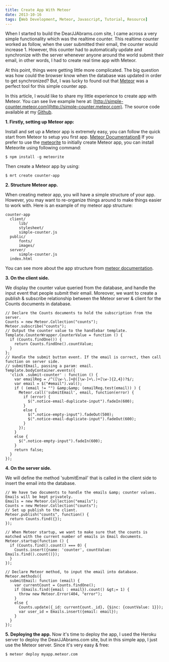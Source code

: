 ```yaml
---
title: Create App With Meteor
date: 2013-10-16
tags: [Web Development, Meteor, Javascript, Tutorial, Resource]
---
```


When I started to build the DearJJAbrams.com site, I came across a very simple functionality which was the realtime counter. This realtime counter worked as follow, when the user submitted their email, the counter would increase 1. However, this counter had to automatically update and synchronize with the server whenever anyone around the world submit their email, in other words, I had to create real time app with Meteor.
<!--more-->
At this point, things were getting little more complicated. The big question was how could the browser know when the database was updated in order to get synchronized? But, I was lucky to found out that [Meteor](http://www.meteor.com) was a perfect tool for this simple counter app.

In this article, I would like to share my little experience to create app with Meteor. You can see live example here at: [http://simple-counter.meteor.com](http://simple-counter.meteor.com).
The source code available at my [Github](https://github.com/khoap/simple-counter).

**1. Firstly, setting up Meteor app:**

Install and set up a Meteor app is extremely easy, you can follow the quick start from Meteor to setup you first app. [Meteor Documentation8](http://docs.meteor.com)
If you prefer to use the [meteorite](http://oortcloud.github.io/meteorite/) to initially create Meteor app, you can install Meteorite using following command:

    $ npm install -g meteorite
Then create a Meteor app by using:

    $ mrt create counter-app
**2. Structure Meteor app.**

When creating meteor app, you will have a simple structure of your app. However, you may want to re-organize things around to make things easier to work with.
Here is an example of my meteor app structure:

    counter-app
      client/
          lib/
          stylesheet/
          simple-counter.js
      public/
          fonts/
          images/
      server/
          simple-counter.js
      index.html
You can see more about the app structure from [meteor documentation](http://docs.meteor.com).

**3. On the client side.**

We display the counter value queried from the database, and handle the input event that people submit their email. Moreover, we want to create a publish &amp; subscribe relationship between the Meteor server &amp; client for the Counts documents in database.

    // Declare the Counts documents to hold the subscription from the server.
    Counts = new Meteor.Collection("counts");
    Meteor.subscribe("counts");
    // Output the counter value to the handlebar template.
    Template.CounterWrapper.CounterValue = function () {
      if (Counts.findOne()) {
        return Counts.findOne().countValue;
      }
    };
    // Handle the submit button event. If the email is correct, then call function on server side.
    // submitEmail, passing a param: email.
    Template.bodyContainer.events({
      'click .submit-counter' : function () {
        var emailReg = /^([\w-\.]+@([\w-]+\.)+[\w-]{2,4})?$/;
        var email = $("#email").val();
        if ( (email != "") &amp;&amp; (emailReg.test(email)) ) {
          Meteor.call('submitEmail', email, function(error) {
            if (error) {
              $(".notice-email-duplicate-input").fadeIn(600);
            }
            else {
              $(".notice-empty-input").fadeOut(500);
              $(".notice-email-duplicate-input").fadeOut(600);
            }
          });
        }
        else {
          $(".notice-empty-input").fadeIn(600);
        }
        return false;
      }
    });
**4. On the server side.**

We will define the method 'submitEmail' that is called in the client side to insert the email into the database.

    // We have two documents to handle the emails &amp; counter values. Emails will be kept privately.
    Emails = new Meteor.Collection("emails");
    Counts = new Meteor.Collection("counts");
    // Set up publish to the client.
    Meteor.publish("counts", function() {
      return Counts.find({});
    });

    // When Meteor startup, we want to make sure that the counts is matched with the current number of emails in Email documents.
    Meteor.startup(function () {
      if (Counts.find().count() === 0) {
        Counts.insert({name: 'counter', countValue: Emails.find().count()});
      }
    });

    // Declare Meteor method, to input the email into database.
    Meteor.methods({
      submitEmail: function (email) {
        var currentCount = Counts.findOne();
        if (Emails.find({email : email}).count() &gt;= 1) {
          throw new Meteor.Error(404, "error");
        }
        else {
          Counts.update({_id: currentCount._id}, {$inc: {countValue: 1}});
          var user_id = Emails.insert({email: email});
        }
      }
    });
**5. Deploying the app.**
Now it's time to deploy the app, I used the Heroku server to deploy the DearJJAbrams.com site, but in this simple app, I just use the Meteor server. Since it's very easy &amp; free:

    $ meteor deploy myapp.meteor.com
